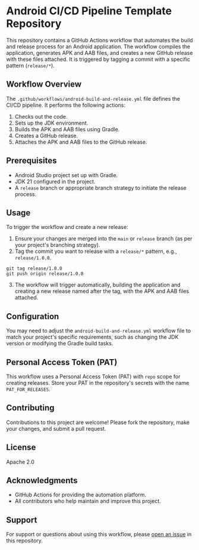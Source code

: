 # Android CI/CD Pipeline Template Repository

This repository contains a GitHub Actions workflow that automates the build and release process for an Android application. The workflow compiles the application, generates APK and AAB files, and creates a new GitHub release with these files attached. It is triggered by tagging a commit with a specific pattern (`release/*`).

## Workflow Overview

The `.github/workflows/android-build-and-release.yml` file defines the CI/CD pipeline. It performs the following actions:

1. Checks out the code.
2. Sets up the JDK environment.
3. Builds the APK and AAB files using Gradle.
4. Creates a GitHub release.
5. Attaches the APK and AAB files to the GitHub release.

## Prerequisites

- Android Studio project set up with Gradle.
- JDK 21 configured in the project.
- A `release` branch or appropriate branch strategy to initiate the release process.

## Usage

To trigger the workflow and create a new release:

1. Ensure your changes are merged into the `main` or `release` branch (as per your project's branching strategy).
2. Tag the commit you want to release with a `release/*` pattern, e.g., `release/1.0.0`.
```
git tag release/1.0.0
git push origin release/1.0.0
```

3. The workflow will trigger automatically, building the application and creating a new release named after the tag, with the APK and AAB files attached.

## Configuration

You may need to adjust the `android-build-and-release.yml` workflow file to match your project's specific requirements, such as changing the JDK version or modifying the Gradle build tasks.

## Personal Access Token (PAT)

This workflow uses a Personal Access Token (PAT) with `repo` scope for creating releases. Store your PAT in the repository's secrets with the name `PAT_FOR_RELEASES`.

## Contributing

Contributions to this project are welcome! Please fork the repository, make your changes, and submit a pull request.

## License

Apache 2.0

## Acknowledgments

- GitHub Actions for providing the automation platform.
- All contributors who help maintain and improve this project.

## Support

For support or questions about using this workflow, please [open an issue](https://github.com/ryanw-mobile/testlab-release-ci/issues) in this repository.
